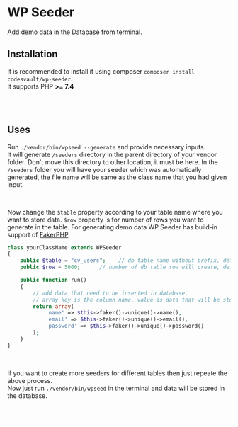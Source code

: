 # WP Seeder
Add demo data in the Database from terminal.

## Installation
It is recommended to install it using composer `composer install codesvault/wp-seeder`.
<br>It supports PHP **>= 7.4**

<br>
<br>

## Uses
Run `./vendor/bin/wpseed --generate` and provide necessary inputs.
<br>It will generate `/seeders` directory in the parent directory of your vendor folder. Don't move this directory to other location, it must be here.
In the `/seeders` folder you will have your seeder which was automatically generated, the file name will be same as the class name that you had given input.

<br>

Now change the `$table` property according to your table name where you want to store data. `$row` property is for number of rows you want to generate in the table. For generating demo data WP Seeder has build-in support of [FakerPHP](https://fakerphp.github.io/).

```php
class yourClassName extends WPSeeder
{
    public $table = "cv_users";    // db table name without prefix, default is posts.
    public $row = 5000;      // number of db table row will create, default is 1.

    public function run()
    {
        // add data that need to be inserted in database.
        // array key is the column name, value is data that will be stored.
        return array(
            'name' => $this->faker()->unique()->name(),
            'email' => $this->faker()->unique()->email(),
            'password' => $this->faker()->unique()->password()
        );
    }
}
```

<br>

If you want to create more seeders for different tables then just repeate the above process.
<br>Now just run `./vendor/bin/wpseed` in the terminal and data will be stored in the database.

<br>
.
